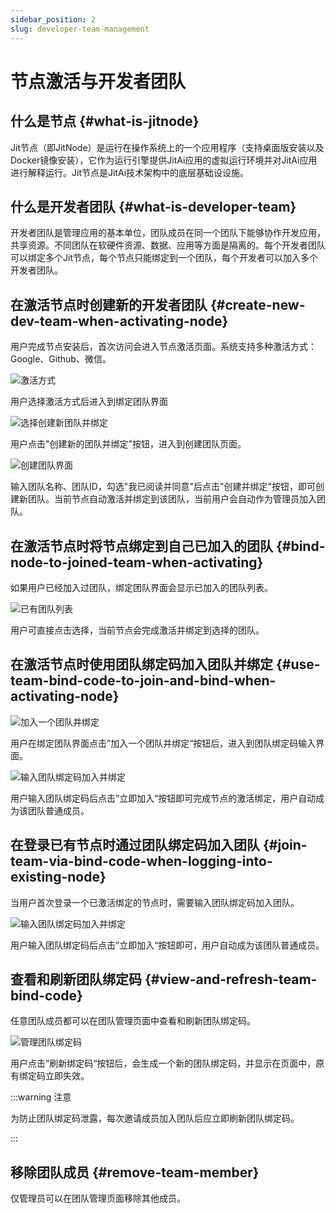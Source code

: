 ```yaml
---
sidebar_position: 2
slug: developer-team-management
---
```


# 节点激活与开发者团队

## 什么是节点 {#what-is-jitnode}
Jit节点（即JitNode）是运行在操作系统上的一个应用程序（支持桌面版安装以及Docker镜像安装），它作为运行引擎提供JitAi应用的虚拟运行环境并对JitAi应用进行解释运行。Jit节点是JitAi技术架构中的底层基础设设施。

## 什么是开发者团队 {#what-is-developer-team}
开发者团队是管理应用的基本单位，团队成员在同一个团队下能够协作开发应用，共享资源。不同团队在软硬件资源、数据、应用等方面是隔离的。每个开发者团队可以绑定多个Jit节点，每个节点只能绑定到一个团队，每个开发者可以加入多个开发者团队。

## 在激活节点时创建新的开发者团队 {#create-new-dev-team-when-activating-node}
用户完成节点安装后，首次访问会进入节点激活页面。系统支持多种激活方式：Google、Github、微信。

![激活方式](./img/activation-methods.gif)

用户选择激活方式后进入到绑定团队界面

![选择创建新团队并绑定](./img/select-create-new-team-and-bind.png)

用户点击"创建新的团队并绑定"按钮，进入到创建团队页面。

![创建团队界面](./img/create-team-interface.png)

输入团队名称、团队ID，勾选"我已阅读并同意"后点击"创建并绑定"按钮，即可创建新团队。当前节点自动激活并绑定到该团队，当前用户会自动作为管理员加入团队。

## 在激活节点时将节点绑定到自己已加入的团队 {#bind-node-to-joined-team-when-activating}
如果用户已经加入过团队，绑定团队界面会显示已加入的团队列表。

![已有团队列表](./img/existing-team-list.png)

用户可直接点击选择，当前节点会完成激活并绑定到选择的团队。

## 在激活节点时使用团队绑定码加入团队并绑定 {#use-team-bind-code-to-join-and-bind-when-activating-node}
![加入一个团队并绑定](./img/join-team-and-bind.png)

用户在绑定团队界面点击”加入一个团队并绑定“按钮后，进入到团队绑定码输入界面。

![输入团队绑定码加入并绑定](./img/enter-team-binding-code-join-and-bind.png)

用户输入团队绑定码后点击”立即加入“按钮即可完成节点的激活绑定，用户自动成为该团队普通成员。

## 在登录已有节点时通过团队绑定码加入团队 {#join-team-via-bind-code-when-logging-into-existing-node}
当用户首次登录一个已激活绑定的节点时，需要输入团队绑定码加入团队。

![输入团队绑定码加入并绑定](./img/enter-team-binding-code-join-and-bind.png)

用户输入团队绑定码后点击”立即加入“按钮即可，用户自动成为该团队普通成员。

## 查看和刷新团队绑定码 {#view-and-refresh-team-bind-code}
任意团队成员都可以在团队管理页面中查看和刷新团队绑定码。

![管理团队绑定码](./img/manage-team-binding-code.png)

用户点击”刷新绑定码“按钮后，会生成一个新的团队绑定码，并显示在页面中，原有绑定码立即失效。

:::warning 注意

为防止团队绑定码泄露，每次邀请成员加入团队后应立即刷新团队绑定码。

:::

## 移除团队成员 {#remove-team-member}
仅管理员可以在团队管理页面移除其他成员。